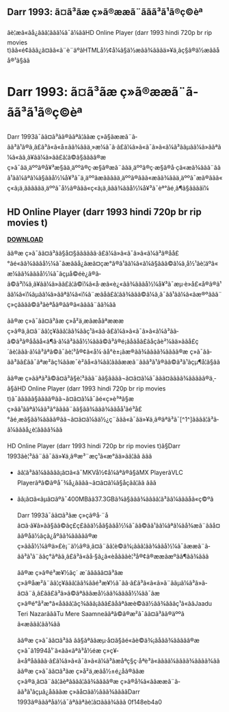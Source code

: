 ## Darr 1993: ã¤ã³ãæ ç»ã®ææã¨ã­ãã³ã¹ã®ç©èª

  ãè¦æã«ãå¿ããã¦ãã­ã¼ã¯ã¼ããHD Online Player (darr 1993 hindi 720p br rip movies t)ãã«é¢ããã¿ã¤ãã«ã¨è¨äºãHTMLå½¢å¼ã§ä½æãã¾ãããä»¥ä¸ãç§ã®ä½æããåå®¹ã§ãã  
# Darr 1993: ã¤ã³ãæ ç»ã®ææã¨ã­ãã³ã¹ã®ç©èª
 
Darr 1993ã¯ãã¤ã³ãã®ããªã¦ããæ ç»ã§ãææã¨ã­ãã³ã¹ã®ã¸ã£ã³ã«ã«å±ãã¾ããä¸»æ¼ã¯ã·ã£ã¼ã»ã«ã¯ã»ã«ã¼ã³ããµãã¼ã»ããªã¼ã«ãã¸ã¥ãã¼ã»ãã£ã¦ã©ã§ãããã®æ ç»ã¯ãä¸äººã®å¥³æ§ãä¸äººã®ç·æ§ã®æã¨ããä¸äººã®ç·æ§ã®å·çã«æã¾ããã¨ããã¹ãã¼ãªã¼ã§ããå½¼å¥³ã¯ä¸äººãæããããä¸äººã®ããã«æãã¾ããä¸äººã¯æã®ããã«ç«ã¡ä¸ãããããä¸äººã¯å½ã®ããã«ç«ã¡ä¸ããã¾ããå½¼å¥³ã¯èª°ãé¸ã¶ã§ããããï¼
 
## HD Online Player (darr 1993 hindi 720p br rip movies t)


[**DOWNLOAD**](https://www.google.com/url?q=https%3A%2F%2Furllie.com%2F2tKCqB&sa=D&sntz=1&usg=AOvVaw2ShYplezej5D5Wi3ErlTw9)

 
ãã®æ ç»ã¯ãã¤ã³ãã§å¤§ãããããã·ã£ã¼ã»ã«ã¯ã»ã«ã¼ã³ã®åå£°ãé«ãã¾ãããå½¼ã¯ãæããå¿ãæã¤çæ°ã®ã¹ãã¼ã«ã¼ã§ããã©ã¼ã¸å½¹ãè¦äºã«æ¼ãã¾ãããå½¼ã¯ãçµå©éè¿ã®ã­ã©ã³ï¼ã¸ã¥ãã¼ã»ãã£ã¦ã©ï¼ã«å·æã«è¿«ãã¾ãããå½¼å¥³ã¯æµ·è»å£«å®ã®ã¹ãã¼ã«ï¼ãµãã¼ã»ããªã¼ã«ï¼ã¨æãåã£ã¦ãã¾ããã©ã¼ã¸ã¯ãã¹ãã¼ã«ãæ®ºããã¨ç»ç­ããã­ã©ã³ãèªåã®ãã®ã«ãããã¨ãã¾ãã
 
ãã®æ ç»ã¯ãã¤ã³ãæ ç»å²ä¸æãæåãªæææ ç»ã®ä¸ã¤ã¨ãã¦ç¥ããã¦ãã¾ããç¹ã«ãã·ã£ã¼ã»ã«ã¯ã»ã«ã¼ã³ãã­ã©ã³ã®ååãå«ã¶ã·ã¼ã³ããå½¼ãã­ã©ã³ã®é¡ãåãåã£ãåçãè²¼ãä»ããå£ç´ãè¦ããã·ã¼ã³ãªã©ã¯ãè¦³å®¢ã«å¼·ãå°è±¡ãæ®ãã¾ãããã¾ãããã®æ ç»ã¯ãã­ãã³ãã£ãã¯ãªæ²ãç¾ããæ¯è²ãå«ã¾ãã¦ãããææã¨ã­ãã³ã¹ã®ãã©ã³ã¹ãçµ¶å¦ã§ãã
 
ãã®æ ç»ããªã³ã©ã¤ã³ã§è¦³ããã¨ãã§ãããã¬ã¤ã¤ã¼ã¯ããã¤ãããã¾ããããã®ä¸­ã§ãHD Online Player (darr 1993 hindi 720p br rip movies t)ã¯ããããã§ãããã®ãã¬ã¤ã¤ã¼ã¯ãé«ç»è³ªã§æ ç»ãã¹ããªã¼ãã³ã°ãããã¨ãã§ãã¾ããã¾ããå­å¹ãé³å£°ãé¸æã§ãã¾ãããã®ãã¬ã¤ã¤ã¼ãä½¿ç¨ããã«ã¯ãä»¥ä¸ã®ãªã³ã¯[^1^]ãããã¦ã³ã­ã¼ãããå¿è¦ãããã¾ãã
 
HD Online Player (darr 1993 hindi 720p br rip movies t)ã§Darr 1993ãè¦³ãã¨ãã¯ãä»¥ä¸ã®æ³¨æç¹ã«æ°ãä»ãã¦ãã ããã
 
- ãã¦ã³ã­ã¼ããããã¡ã¤ã«ã¯MKVå½¢å¼ãªã®ã§ãMX PlayerãVLC Playerãªã©ã®å¯¾å¿ãããã¬ã¤ã¤ã¼ã§åçãã¦ãã ããã
- ãã¡ã¤ã«ãµã¤ãºã¯400MBãã37.3GBã¾ã§ããã¾ãããã¦ã³ã­ã¼ãããåã«ç©ºã

    Darr 1993ã¯ãã¤ã³ãæ ç»çã®å·¨å ã¤ã·ã¥ã»ãã§ãã©ãç£ç£ããä½åã§ããå½¼ã¯ãã©ãã¹ãã¼ãªã¼ãå¾æã¨ããå¤ãã®åä½ãçã¿åºãã¾ããããã®æ ç»ããå½¼ã®ä»£è¡¨ä½ã®ä¸ã¤ã¨ãã¦è©ä¾¡ããã¦ãã¾ããå½¼ã¯ãææã¨ã­ãã³ã¹ã¨ããç°ãªãã¸ã£ã³ã«ãå·§ã¿ã«èåãããè¦³å®¢ã®ææãæºãã¶ãã¾ããã

    ãã®æ ç»ã®é³æ¥½ãç´ æ´ããããã¤ã³ãæ ç»ã®åæ²ã¨ãã¦ç¥ããã¦ãã¾ããé³æ¥½ã¯ãã·ã£ã³ã«ã«ã»ã¨ããµã¼ã³ã»ã­ã¤ã¨ã¸ã£ãã£ã³ã»ã©ãªãããæå½ãã¾ãããå½¼ãã¯ãæ ç»ã®é°å²æ°ã«åããã¦ãç¾ããã¡ã­ãã£ãåãªãæ­è©ãä½ãã¾ãããç¹ã«ããJaadu Teri NazarãããTu Mere Saamneããªã©ã®æ²ã¯ãã¤ã³ãã®äººãã«æããã¦ãã¾ãã

    ãã®æ ç»ã¯ãã¤ã³ãã ãã§ãªããæµ·å¤ã§ãé«ãè©ä¾¡ãåãã¾ããããã®æ ç»ã¯ã1994å¹´ã«ãã«ãªã³å½éæ ç»ç¥­ã«åºåãããã·ã£ã¼ã»ã«ã¯ã»ã«ã¼ã³ãæåªç§ç·åªè³ã«ãããã¼ãããã¾ãããã¾ãããã®æ ç»ã¯ãã¤ã³ãæ ç»å²ä¸æãå½±é¿åã®ããæ ç»ã®ä¸ã¤ã¨ãã¦ãèªãããã¦ãã¾ãããã®æ ç»ã®å¾ã«ããææã¨ã­ãã³ã¹ãçµã¿åãããæ ç»ãå¤ãä½ããã¾ããããDarr 1993ã®ãããªåä½ã¯ãªããªãè¦ã¤ããã¾ããã
 0f148eb4a0

